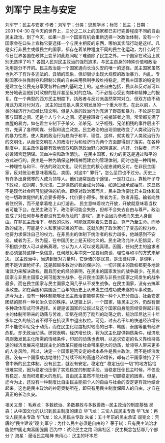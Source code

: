 # 刘军宁  民主与安定

刘军宁：民主与安定
作者：刘军宁；分类：思想学术；标签：民主 ；日期：2001-04-30
在今天的世界上，三分之二以上的国家都已实行完善程度不同的自由民主政治。到了今天，如果一旦一个国家有机会重新选择一次政治体制，没有一个国家会在口头上宣称它要选择一个与民主相反的东西，哪怕其实际行动是这样。凡是实行非民主或假民主的国家，都存在着某种程度不同的民主化运动，为什么时至今日世界各国在政体上变革如此趋同呢？难道除了民主之外，一个国家在政治上就别无选择了吗？
各国人民对民主政治的强烈追求，与民主自身的特殊价值和政治功用是分不开的。民主政治是一个国家通向长治久安的唯一的途径。民主国家虽然也免不了有许多违法的、丑陋的现象，但却很少出现大规模的政治暴力、内乱。专制国家往往靠剥夺和限制公民的自由来用强制手段维持稳定，而民主国家的稳定则是建立在公民充分享受各种自由的基础之上的。这些自由包括，民众和反对派可以充分地表达他们对政府的批评甚至反对的立场。而不必担心受到肉体和精神上的报复。在一个典型的西方民主制度下，执政者与反对派虽然常常对立，但双方绝不动用武力来对付对方。
民主的出现是人类文明发展的一个重大标志。在此以前，人类的经济行为已经比较文明。但是人类的政治行为充满了野蛮和暴力，不论是在国家与国家之间、还是个人与个人之间、还是接班者与被接班者之间，常常都充满了血腥的暴力。如在君主专制下子杀父、弟杀兄、父子相残、兄弟相残的事件层出不穷，充满了各种阴谋、分裂和流血政变。民主政治的出现彻底改变了人类政治行为的暴力性质，使人类的政治行为趋向于和平、理性，这样，就实现了人类政治行为的文明化，从而使文明在人的政治行为和经济行为两个方面部得到了落实。在各种制度中，民主政体最能有效地驾驭和防范政治野心家阴谋家、内奸、分裂者，而不必诉诸宫廷阴谋。流血冲突和政治清洗。
在民主国家，权力的更迭是通过和平的方式进行的。民主是一种为确保这种精神而建立的管理体制，同时也是一种精神，一种理性与和平、守法的政治文化。现代民主的核心是忠诚的反对。在非民主国家，反对统治者意味着叛乱、卖国，对这中" 罪行“，怎么惩罚也不过分。历史上有许多出身微寒的人成为领导人。他们通常是西个途径，一是打江山，靠枪杆子夺下政权，如刘邦，朱元漳。二是偶然的机会成为领袖，如通过继承或抽签。这显然不是现代社会所可能提供的机会。即便对政治家而言，民主政治要比君主政体和其他一切政体提供的机会要多得多，代价要小得多。胜者为王，败者非寇。输者向胜者住祝贺，而不是拿着枪上山打游击。
民主意味着权力开放，开放就意味着当权者可能下台。在民主政治下，政治家可能会失败，但却不会失去自由与尊严。政治变成了对任何参与者都没有生命危险的" 游戏“，更不会因为参政而失去人身自由。在非民主政治下，参政的失败，可能就意味着失去自由、尊严乃至生命。而参政的成功，可能是个人和家族灾难的开始。这就加剧了政治家们了变态的权力欲，他要力求保注自己的权力。在非民主的体制下统治者的权力越多，他越感到不安全。成者为王，败为寇，在中国历史上是天经地义的。民主政治允许人犯惜吴，它不相信少数人可以垄断真理，它认为人人可以发现真理。因而，任何民主的追求者都必须坚持这样一条信念，任何歧见与冲突一定要用商谈、理性与和平的方式来解决。
民主政治中，当遇到反对力量时，它诉诸的是民意，是法律程序，是谈判，而不是诉诸枪杆子。这是超越多数对少数的保护的。一切非民主的政权都更多地诉诸武力来解决政权。而且历史的经验表明，在民主的国家发生的战争最少。在民主国家与非民主国家之间可能发生战争，在非民主国家与非民主国家之间发生的战争最多，而在民主国家与民主国家之间几乎从不发生战争。在民主国家，没有去搞军事政变。如在英国和美国近二百年的历史上从未发生过成功或未遂的军事政变。
迄今为止，没有一种体制能够比民主政治更能够实现一种个人充分自由、社会安定团结的那样一种长治久安的秩序。从逻辑上讲，一个国家，除民主之外，仍然有很多种政体形式可供选择。关键是该国家的公民以及这个国家自身能否经受得起非民主的体制所带来的动荡与苦难，印尼在经历了剧烈的动荡之后，统治印尼达三十年多年之久的统治者不得不在抗议声中退出权位。可见，过去若干年的快速经济增长并不能使印尼免于动荡，而在民主化程度相对较高的日本、韩国、泰国等虽有经济危机，却无政治动荡。研究表明，经济增长快，将为民主化提供物质条件，经济危机则激发民主化所需的情绪条件，印尼的动荡也表明，以追求安定的名义靠维持高速的经济发展来拖延民主化的改革只能给社会带来更大的动荡，给领导人带来更多的人身风险。所以，决定一个国家是否安定的根本条件是民主政治，而不是经济发展。没有一个国家成功地维持了持续不断的高速经济增长，却有若干国家维持了不曾中断的民主体制。没有民主，就没有安定。稳定在" 稳定压倒一切“的地方恰恰很难实现，因为稳定也压倒了实现稳定的制度手段。当稳定压倒民主时候，不仅没有稳定，反而积累更大的危机。自由民主虽然不能杜绝一切部稳定的因素，但是，迄今为止，还没有一种制度比自由民主能把个人的自由与社会的安定更有效地结合起来。这也是民主政治的神奇奥秘所在，即只有用民主制度保障人的自由，才自在真正的长治久安。

相关文章：
毛寿龙：多数统治、多数暴政与多数善政--民主政治的制度基础
吴森：从中国文化的认识到民主制度的建立
华飞龙：三论人民民主专政
华飞龙：再论人民民主专政
华飞龙：论人民民主专政
朱雀：五十年前的民主承诺
阎克文：荒唐的“民主建设”观
刘军宁：为什么民主必须是自由的？
茅于轼：只有民主法治才能使中国走向富国强国
西为中：试论民主之路
网易社区：民主概念包括哪几个部分？
海星：漫话民主精神
朱雨心：民主的坏本质